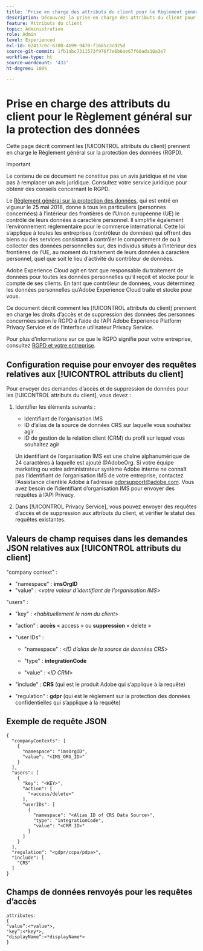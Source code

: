 ```yaml
---
title: 'Prise en charge des attributs du client pour le Règlement général sur la protection des données '
description: Découvrez la prise en charge des attributs du client pour le Règlement général sur la protection des données
feature: Attributs du client
topic: Administration
role: Admin
level: Experienced
exl-id: 02417c0c-6780-4699-9470-f1685c3cd25d
source-git-commit: 1fb1abc7311573f976f7e6b6ae67f60ada10a3e7
workflow-type: ht
source-wordcount: '433'
ht-degree: 100%

---
```


# Prise en charge des attributs du client pour le Règlement général sur la protection des données

Cette page décrit comment les [!UICONTROL attributs du client] prennent en charge le Règlement général sur la protection des données (RGPD).

>[!IMPORTANT]
>
>Le contenu de ce document ne constitue pas un avis juridique et ne vise pas à remplacer un avis juridique. Consultez votre service juridique pour obtenir des conseils concernant le RGPD.

Le [Règlement général sur la protection des données](https://business.adobe.com/fr/privacy/general-data-protection-regulation.html), qui est entré en vigueur le 25 mai 2018, donne à tous les particuliers (personnes concernées) à l’intérieur des frontières de l’Union européenne (UE) le contrôle de leurs données à caractère personnel. Il simplifie également l’environnement réglementaire pour le commerce international. Cette loi s’applique à toutes les entreprises (contrôleur de données) qui offrent des biens ou des services consistant à contrôler le comportement de ou à collecter des données personnelles sur, des individus situés à l’intérieur des frontières de l’UE, au moment du traitement de leurs données à caractère personnel, quel que soit le lieu d’activité du contrôleur de données.

Adobe Experience Cloud agit en tant que responsable du traitement de données pour toutes les données personnelles qu’il reçoit et stocke pour le compte de ses clients. En tant que contrôleur de données, vous déterminez les données personnelles qu’Adobe Experience Cloud traite et stocke pour vous.

Ce document décrit comment les [!UICONTROL attributs du client] prennent en charge les droits d’accès et de suppression des données des personnes concernées selon le RGPD à l’aide de l’API Adobe Experience Platform Privacy Service et de l’interface utilisateur Privacy Service.

Pour plus d’informations sur ce que le RGPD signifie pour votre entreprise, consultez [RGPD et votre entreprise](https://business.adobe.com/fr/privacy/general-data-protection-regulation.html).

## Configuration requise pour envoyer des requêtes relatives aux [!UICONTROL attributs du client]

Pour envoyer des demandes d’accès et de suppression de données pour les [!UICONTROL attributs du client], vous devez :

1. Identifier les éléments suivants :

   * Identifiant de l’organisation IMS
   * ID d’alias de la source de données CRS sur laquelle vous souhaitez agir
   * ID de gestion de la relation client (CRM) du profil sur lequel vous souhaitez agir

   Un identifiant de l’organisation IMS est une chaîne alphanumérique de 24 caractères à laquelle est ajouté @AdobeOrg. Si votre équipe marketing ou votre administrateur système Adobe interne ne connaît pas l’identifiant de l’organisation IMS de votre entreprise, contactez l’Assistance clientèle Adobe à l’adresse gdprsupport@adobe.com. Vous avez besoin de l’identifiant d’organisation IMS pour envoyer des requêtes à l’API Privacy.

1. Dans [!UICONTROL Privacy Service], vous pouvez envoyer des requêtes d’accès et de suppression aux attributs du client, et vérifier le statut des requêtes existantes.

## Valeurs de champ requises dans les demandes JSON relatives aux [!UICONTROL attributs du client]

&quot;company context&quot; :

* &quot;namespace&quot; : **imsOrgID**
* &quot;value&quot; : &lt;*votre valeur d’identifiant de l’organisation IMS*>

&quot;users&quot; :

* &quot;key&quot; : &lt;*habituellement le nom du client*>

* &quot;action&quot; : **accès** « access » ou **suppression** « delete »

* &quot;user IDs&quot; :

   * &quot;namespace&quot; : &lt;*ID d’alias de la source de données CRS*>

   * &quot;type&quot; : **integrationCode**

   * &quot;value&quot; : &lt;*ID CRM*>

* &quot;include&quot; : **CRS** (qui est le produit Adobe qui s’applique à la requête)

* &quot;regulation&quot; : **gdpr** (qui est le règlement sur la protection des données confidentielles qui s’applique à la requête)

## Exemple de requête JSON

```
{
  "companyContexts": [
    {
      "namespace": "imsOrgID",
      "value": "<IMS_ORG_ID>"
    }
  ],
  "users": [
    {
      "key": "<KEY>",
      "action": [
        "<access/delete>"
      ],
      "userIDs": [
        {
          "namespace": "<Alias ID of CRS Data Source>",
          "type": "integrationCode",
          "value": "<CRM ID>"
        }
      ]
    }
  ],
  "regulation": "<gdpr/ccpa/pdpa>",
  "include": [
    "CRS"
  ]
}
```

## Champs de données renvoyés pour les requêtes d’accès

```
attributes:
{
"value”:<*value*>,
"key”:<*key*>,
"displayName”:<*displayName*>
}
```
